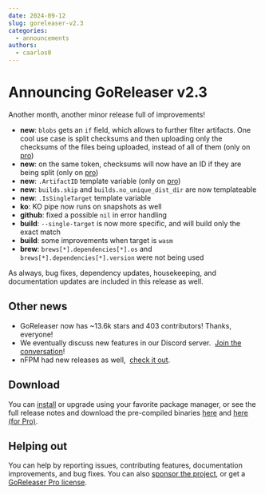 ```yaml
---
date: 2024-09-12
slug: goreleaser-v2.3
categories:
  - announcements
authors:
  - caarlos0
---
```


# Announcing GoReleaser v2.3

Another month, another minor release full of improvements!

<!-- more -->

- **new**: `blobs` gets an `if` field, which allows to further filter artifacts.
  One cool use case is split checksums and then uploading only the checksums of
  the files being uploaded, instead of all of them (only on [pro][])
- **new**: on the same token, checksums will now have an ID if they are being
  split (only on [pro][])
- **new**: `.ArtifactID` template variable (only on [pro][])
- **new**: `builds.skip` and `builds.no_unique_dist_dir` are now templateable
- **new**: `.IsSingleTarget` template variable
- **ko**: KO pipe now runs on snapshots as well
- **github**: fixed a possible `nil` in error handling
- **build**: `--single-target` is now more specific, and will build only the
  exact match
- **build**: some improvements when target is `wasm`
- **brew**: `brews[*].dependencies[*].os` and `brews[*].dependencies[*].version`
  were not being used

As always, bug fixes, dependency updates, housekeeping, and documentation
updates are included in this release as well.

## Other news

- GoReleaser now has ~13.6k stars and 403 contributors! Thanks, everyone!
- We eventually discuss new features in our Discord server. 
  [Join the conversation][discord]!
- nFPM had new releases as well, 
  [check it out](https://github.com/goreleaser/nfpm/releases).

## Download

You can [install][] or upgrade using your favorite package manager, or see the
full release notes and download the pre-compiled binaries [here][oss-rel] and
[here (for Pro)][pro-rel].

## Helping out

You can help by reporting issues, contributing features, documentation
improvements, and bug fixes.
You can also [sponsor the project](/sponsors), or get a
[GoReleaser Pro license][pro].

[pro]: /pro
[install]: https://goreleaser.com/install
[pro-rel]: https://github.com/goreleaser/goreleaser-pro/releases/tag/v2.3.0-pro
[oss-rel]: https://github.com/goreleaser/goreleaser/releases/tag/v2.3.0
[discord]: https://goreleaser.com/discord
